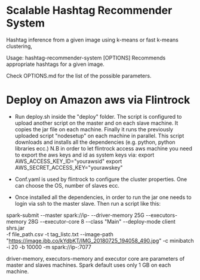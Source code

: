 # Scalable Hashtag Recommender System

Hashtag inference from a given image using k-means or fast k-means clustering,

  Usage: hashtag-recommender-system [OPTIONS]
  Recommends appropriate hashtags for a given image.

Check OPTIONS.md for the list of the possible parameters.


# Deploy on Amazon aws via Flintrock

- Run deploy.sh inside the "deploy" folder. The script is configured to upload another script on the master and on each slave machine. It copies the jar file on each machine. Finally it runs the previously uploaded script "nodesetup" on each machine in parallel. This script downloads and installs all the dependencies (e.g. python, python libraries ecc.)
N.B in order to let flintrock access aws machine you need to export the aws keys and id as system keys via:
export AWS_ACCESS_KEY_ID="yourawsid"
export AWS_SECRET_ACCESS_KEY="yourawskey"

- Conf.yaml is used by flintrock to configure the cluster properties. One can choose the OS, number of slaves ecc.

- Once installed all the dependencies, in order to run the jar one needs to login via ssh to the master slave. Then run a script like this:

spark-submit --master spark://ip-<masterip> --driver-memory 25G --executors-memory 28G 
--executor-core 8 --class "Main" --deploy-mode client  shrs.jar \
 -f file_path.csv -t tag_listc.txt --image-path "https://image.ibb.co/kYdbKT/IMG_20180725_194058_490.jpg" 
 -c minibatch -i 20 -b 10000  -m spark://ip-<masterip>:7077
  
  driver-memory, executors-memory and executor core are parameters of master and slaves machines. Spark default uses only 1 GB on each machine.
